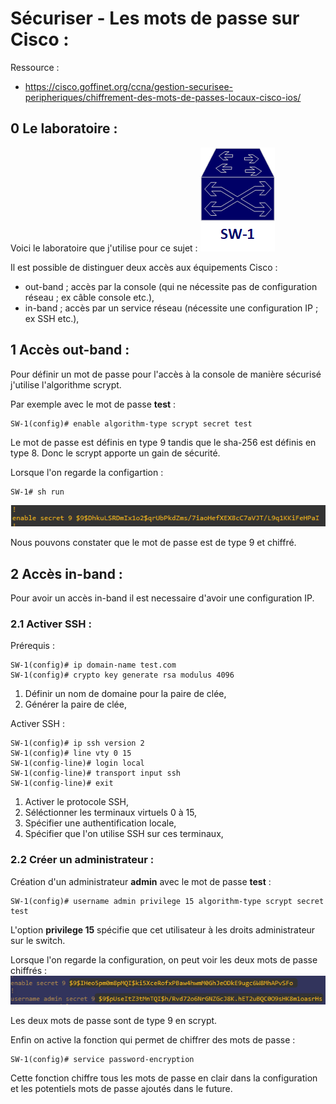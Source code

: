 # Sécuriser - Les mots de passe sur Cisco :

Ressource :
 * https://cisco.goffinet.org/ccna/gestion-securisee-peripheriques/chiffrement-des-mots-de-passes-locaux-cisco-ios/

## 0 Le laboratoire :
Voici le laboratoire que j'utilise pour ce sujet :
![img](../images/Password-Cisco/network.png)

Il est possible de distinguer deux accès aux équipements Cisco :
 * out-band ; accès par la console (qui ne nécessite pas de configuration réseau ; ex câble console etc.),
 * in-band ; accès par un service réseau (nécessite une configuration IP ; ex SSH etc.),

## 1 Accès out-band :
Pour définir un mot de passe pour l'accès à la console de manière sécurisé j'utilise l'algorithme scrypt.

Par exemple avec le mot de passe **test** :
````text
SW-1(config)# enable algorithm-type scrypt secret test
````

Le mot de passe est définis en type 9 tandis que le sha-256 est définis en type 8. Donc le scrypt apporte un gain de sécurité.

Lorsque l'on regarde la configartion :
````text
SW-1# sh run
````

![img](../images/Password-Cisco/enable_password.png)

Nous pouvons constater que le mot de passe est de type 9 et chiffré.

## 2 Accès in-band :
Pour avoir un accès in-band il est necessaire d'avoir une configuration IP.

### 2.1 Activer SSH :

Prérequis :
````text
SW-1(config)# ip domain-name test.com
SW-1(config)# crypto key generate rsa modulus 4096
````

1. Définir un nom de domaine pour la paire de clée,
2. Générer la paire de clée,

Activer SSH :
````text
SW-1(config)# ip ssh version 2
SW-1(config)# line vty 0 15
SW-1(config-line)# login local
SW-1(config-line)# transport input ssh
SW-1(config-line)# exit
````

1. Activer le protocole SSH,
2. Séléctionner les terminaux virtuels 0 à 15,
3. Spécifier une authentification locale,
4. Spécifier que l'on utilise SSH sur ces terminaux,

### 2.2 Créer un administrateur :
Création d'un administrateur **admin** avec le mot de passe **test** :
````text
SW-1(config)# username admin privilege 15 algorithm-type scrypt secret test
````

L'option **privilege 15** spécifie que cet utilisateur à les droits administrateur sur le switch.

Lorsque l'on regarde la configuration, on peut voir les deux mots de passe chiffrés :
![img](../images/Password-Cisco/password.png)

Les deux mots de passe sont de type 9 en scrypt.

Enfin on active la fonction qui permet de chiffrer des mots de passe :
````text
SW-1(config)# service password-encryption
````

Cette fonction chiffre tous les mots de passe en clair dans la configuration et les potentiels mots de passe ajoutés dans le future.

